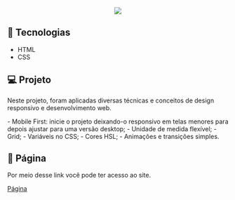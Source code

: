 
<div align = "center">
<img src="https://github.com/frank-cardoso/Project-Blog-de-gatos/issues/1#issue-1969722658" />
</div>

<h2>🚀 Tecnologias</h2>
<ul>
  <li>HTML</li>
  <li>CSS</li>
</ul>
<h2>💻 Projeto</h2>
<p>Neste projeto, foram aplicadas diversas técnicas e conceitos de design responsivo e desenvolvimento web.</p>
<p>- Mobile First: inicie o projeto deixando-o responsivo em telas menores para depois ajustar para uma versão desktop;
- Unidade de medida flexível;
- Grid;
- Variáveis no CSS;
- Cores HSL;
- Animações e transições simples.</p>
</ul>

<h2>🔗 Página</h2>
<p>Por meio desse link você pode ter acesso ao site.</p>
<a href="" target="_blank">Página</a>

